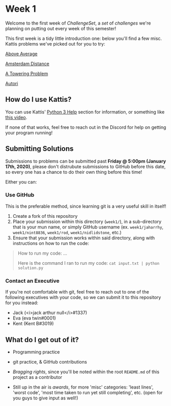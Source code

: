 # Week 1

Welcome to the first week of _ChallengeSet_, a _set_ of _challenges_ we're planning on putting out every week of this semester!

This first week is a tidy little introduction one: below you'll find a few misc. Kattis problems we've picked out for you to try:

[Above Average](https://open.kattis.com/problems/aboveaverage)

[Amsterdam Distance](https://open.kattis.com/problems/amsterdamdistance)

[A Towering Problem](https://open.kattis.com/problems/towering)

[Autori](https://open.kattis.com/problems/autori)

## How do I use Kattis?

You can use Kattis' [Python 3 Help](https://open.kattis.com/help/python3) section for information, or something like [this video](https://www.youtube.com/watch?v=7NHyzBN4GAM).

If none of that works, feel free to reach out in the Discord for help on getting your program running!

## Submitting Solutions

Submissions to problems can be submitted past **Friday @ 5:00pm (January 17th, 2020)**, please don't distrubute submissions to GitHub before this date, so every one has a chance to do their own thing before this time!

Either you can:

### Use GitHub

This is the preferable method, since learning git is a very useful skill in itself!

1. Create a fork of this repository
2. Place your submission within this directory (`week1/`), in a sub-directory that is your mun name, or simply GitHub username (ex. `week1/jaharrhy`, `week1/nint8836`, `week1/rod`, `week1/nidlidstone`, etc.)
3. Ensure that your submission works within said directory, along with instructions on how to run the code:

> How to run my code: ...
> 
> Here is the command I ran to run my code: `cat input.txt | python solution.py`

### Contact an Executive

If you're not comfortable with git, feel free to reach out to one of the following executives with your code, so we can submit it to this repository for you instead:

- Jack (\<i\>jack arthur null\</i\>#1337)
- Eva (eva twin#0001)
- Kent (Kent B#3019)

## What do I get out of it?

- Programming practice
- git practice, & GitHub contributions
- _Bragging rights_, since you'll be noted within the root `README.md` of this project as a contributor


- Still up in the air is _awards_, for more 'misc' categories: 'least lines', 'worst code', 'most time taken to run yet still completing', etc. (open for you guys to give input as well!)

